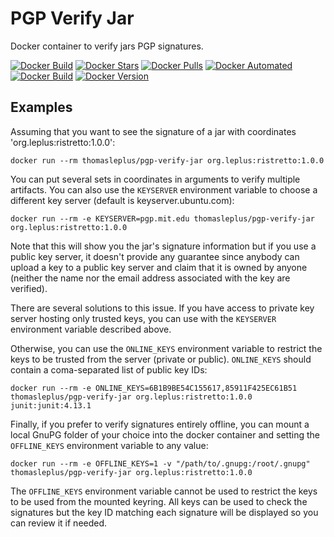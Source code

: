 # PGP Verify Jar

Docker container to verify jars PGP signatures.

[![Docker Build](https://github.com/thomasleplus/docker-pgp-verify-jar/workflows/Docker/badge.svg)](https://github.com/thomasleplus/docker-pgp-verify-jar/actions?query=workflow:"Docker")
[![Docker Stars](https://img.shields.io/docker/stars/thomasleplus/pgp-verify-jar)](https://hub.docker.com/r/thomasleplus/pgp-verify-jar)
[![Docker Pulls](https://img.shields.io/docker/pulls/thomasleplus/pgp-verify-jar)](https://hub.docker.com/r/thomasleplus/pgp-verify-jar)
[![Docker Automated](https://img.shields.io/docker/cloud/automated/thomasleplus/pgp-verify-jar)](https://hub.docker.com/r/thomasleplus/pgp-verify-jar)
[![Docker Build](https://img.shields.io/docker/cloud/build/thomasleplus/pgp-verify-jar)](https://hub.docker.com/r/thomasleplus/pgp-verify-jar)
[![Docker Version](https://img.shields.io/docker/v/thomasleplus/pgp-verify-jar?sort=semver)](https://hub.docker.com/r/thomasleplus/pgp-verify-jar)

## Examples

Assuming that you want to see the signature of a jar with coordinates 'org.leplus:ristretto:1.0.0':

```
docker run --rm thomasleplus/pgp-verify-jar org.leplus:ristretto:1.0.0
```

You can put several sets in coordinates in arguments to verify
multiple artifacts. You can also use the `KEYSERVER` environment
variable to choose a different key server (default is keyserver.ubuntu.com):

```
docker run --rm -e KEYSERVER=pgp.mit.edu thomasleplus/pgp-verify-jar org.leplus:ristretto:1.0.0
```

Note that this will show you the jar's signature information but if
you use a public key server, it doesn't provide any guarantee since
anybody can upload a key to a public key server and claim that it is
owned by anyone (neither the name nor the email address associated
with the key are verified).

There are several solutions to this issue. If you have access to
private key server hosting only trusted keys, you can use with the
`KEYSERVER` environment variable described above.

Otherwise, you can use the `ONLINE_KEYS` environment variable to restrict the
keys to be trusted from the server (private or public). `ONLINE_KEYS`
should contain a coma-separated list of public key IDs:

```
docker run --rm -e ONLINE_KEYS=6B1B9BE54C155617,85911F425EC61B51 thomasleplus/pgp-verify-jar org.leplus:ristretto:1.0.0 junit:junit:4.13.1
```

Finally, if you prefer to verify signatures entirely offline, you can
mount a local GnuPG folder of your choice into the docker container
and setting the `OFFLINE_KEYS` environment variable to any value:

```
docker run --rm -e OFFLINE_KEYS=1 -v "/path/to/.gnupg:/root/.gnupg" thomasleplus/pgp-verify-jar org.leplus:ristretto:1.0.0
```

The `OFFLINE_KEYS` environment variable cannot be used to restrict the
keys to be used from the mounted keyring. All keys can be used to
check the signatures but the key ID matching each signature will be
displayed so you can review it if needed.
